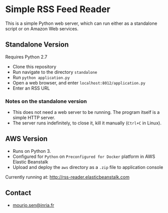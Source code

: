 # Simple RSS Feed Reader

This is a simple Python web server, which can run either as a standalone script or on Amazon Web services.


## Standalone Version

Requires Python 2.7

- Clone this repository
- Run navigate to the directory `standalone`
- Run `python application.py`
- Open a web browser, and enter `localhost:8012/application.py`
- Enter an RSS URL


### Notes on the standalone version
- This does not need a web server to be running. The program itself is a simple HTTP server.
- The server runs indefinitely, to close it, kill it manually (`Ctrl+C` in Linux).


## AWS Version

- Runs on Python 3. 
- Configured for `Python` on `Preconfigured for Docker` platform in AWS Elastic Beanstalk
- Upload and deploy the `aws` directory as a `.zip` file to application console

Currently running at: http://rss-reader.elasticbeanstalk.com

## Contact
- mourjo.sen@inria.fr
